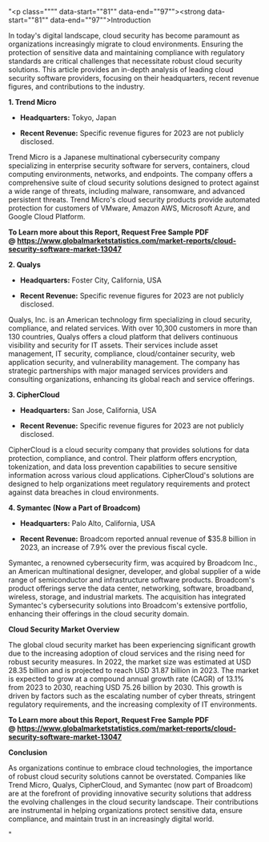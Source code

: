 "<p class="""" data-start=""81"" data-end=""97""><strong data-start=""81"" data-end=""97"">Introduction</strong></p>
<p class="""" data-start=""99"" data-end=""256""><span class=""relative -mx-px my-[-0.2rem] rounded-sm px-px py-[0.2rem]"">In today's digital landscape, cloud security has become paramount as organizations increasingly migrate to cloud environments.</span> <span class=""relative -mx-px my-[-0.2rem] rounded-sm px-px py-[0.2rem]"">Ensuring the protection of sensitive data and maintaining compliance with regulatory standards are critical challenges that necessitate robust cloud security solutions.</span> <span class=""relative -mx-px my-[-0.2rem] rounded-sm px-px py-[0.2rem]"">This article provides an in-depth analysis of leading cloud security software providers, focusing on their headquarters, recent revenue figures, and contributions to the industry.</span></p>
<p class="""" data-start=""258"" data-end=""276""><strong data-start=""258"" data-end=""276"">1. Trend Micro</strong></p>
<ul data-start=""278"" data-end=""483"">
<li class="""" data-start=""278"" data-end=""379"">
<p class="""" data-start=""280"" data-end=""379""><strong data-start=""280"" data-end=""297"">Headquarters:</strong> <span class=""relative -mx-px my-[-0.2rem] rounded-sm px-px py-[0.2rem]"">Tokyo, Japan</span></p>
</li>
<li class="""" data-start=""380"" data-end=""483"">
<p class="""" data-start=""382"" data-end=""483""><strong data-start=""382"" data-end=""401"">Recent Revenue:</strong> <span class=""relative -mx-px my-[-0.2rem] rounded-sm px-px py-[0.2rem]"">Specific revenue figures for 2023 are not publicly disclosed.</span></p>
</li>
</ul>
<p class="""" data-start=""485"" data-end=""686""><span class=""relative -mx-px my-[-0.2rem] rounded-sm px-px py-[0.2rem]"">Trend Micro is a Japanese multinational cybersecurity company specializing in enterprise security software for servers, containers, cloud computing environments, networks, and endpoints.</span> <span class=""relative -mx-px my-[-0.2rem] rounded-sm px-px py-[0.2rem]"">The company offers a comprehensive suite of cloud security solutions designed to protect against a wide range of threats, including malware, ransomware, and advanced persistent threats.</span> <span class=""relative -mx-px my-[-0.2rem] rounded-sm px-px py-[0.2rem]"">Trend Micro's cloud security products provide automated protection for customers of VMware, Amazon AWS, Microsoft Azure, and Google Cloud Platform.</span>&nbsp;</p>
<p class="""" data-start=""485"" data-end=""686""><strong>To Learn more about this Report, Request Free Sample PDF @&nbsp;<a href=""https://www.globalmarketstatistics.com/market-reports/cloud-security-software-market-13047"">https://www.globalmarketstatistics.com/market-reports/cloud-security-software-market-13047</a></strong></p>
<p class="""" data-start=""688"" data-end=""701""><strong data-start=""688"" data-end=""701"">2. Qualys</strong></p>
<ul data-start=""703"" data-end=""916"">
<li class="""" data-start=""703"" data-end=""808"">
<p class="""" data-start=""705"" data-end=""808""><strong data-start=""705"" data-end=""722"">Headquarters:</strong> <span class=""relative -mx-px my-[-0.2rem] rounded-sm px-px py-[0.2rem]"">Foster City, California, USA</span></p>
</li>
<li class="""" data-start=""809"" data-end=""916"">
<p class="""" data-start=""811"" data-end=""916""><strong data-start=""811"" data-end=""830"">Recent Revenue:</strong> <span class=""relative -mx-px my-[-0.2rem] rounded-sm px-px py-[0.2rem]"">Specific revenue figures for 2023 are not publicly disclosed.</span></p>
</li>
</ul>
<p class="""" data-start=""918"" data-end=""1163""><span class=""relative -mx-px my-[-0.2rem] rounded-sm px-px py-[0.2rem]"">Qualys, Inc. is an American technology firm specializing in cloud security, compliance, and related services.</span> <span class=""relative -mx-px my-[-0.2rem] rounded-sm px-px py-[0.2rem]"">With over 10,300 customers in more than 130 countries, Qualys offers a cloud platform that delivers continuous visibility and security for IT assets.</span> <span class=""relative -mx-px my-[-0.2rem] rounded-sm px-px py-[0.2rem]"">Their services include asset management, IT security, compliance, cloud/container security, web application security, and vulnerability management.</span> <span class=""relative -mx-px my-[-0.2rem] rounded-sm px-px py-[0.2rem]"">The company has strategic partnerships with major managed services providers and consulting organizations, enhancing its global reach and service offerings.</span></p>
<p class="""" data-start=""1165"" data-end=""1183""><strong data-start=""1165"" data-end=""1183"">3. CipherCloud</strong></p>
<ul data-start=""1185"" data-end=""1398"">
<li class="""" data-start=""1185"" data-end=""1290"">
<p class="""" data-start=""1187"" data-end=""1290""><strong data-start=""1187"" data-end=""1204"">Headquarters:</strong> <span class=""relative -mx-px my-[-0.2rem] rounded-sm px-px py-[0.2rem]"">San Jose, California, USA</span></p>
</li>
<li class="""" data-start=""1291"" data-end=""1398"">
<p class="""" data-start=""1293"" data-end=""1398""><strong data-start=""1293"" data-end=""1312"">Recent Revenue:</strong> <span class=""relative -mx-px my-[-0.2rem] rounded-sm px-px py-[0.2rem]"">Specific revenue figures for 2023 are not publicly disclosed.</span></p>
</li>
</ul>
<p class="""" data-start=""1400"" data-end=""1565""><span class=""relative -mx-px my-[-0.2rem] rounded-sm px-px py-[0.2rem]"">CipherCloud is a cloud security company that provides solutions for data protection, compliance, and control.</span> <span class=""relative -mx-px my-[-0.2rem] rounded-sm px-px py-[0.2rem]"">Their platform offers encryption, tokenization, and data loss prevention capabilities to secure sensitive information across various cloud applications.</span> <span class=""relative -mx-px my-[-0.2rem] rounded-sm px-px py-[0.2rem]"">CipherCloud's solutions are designed to help organizations meet regulatory requirements and protect against data breaches in cloud environments.</span></p>
<p class="""" data-start=""1567"" data-end=""1607""><strong data-start=""1567"" data-end=""1607"">4. Symantec (Now a Part of Broadcom)</strong></p>
<ul data-start=""1609"" data-end=""1862"">
<li class="""" data-start=""1609"" data-end=""1714"">
<p class="""" data-start=""1611"" data-end=""1714""><strong data-start=""1611"" data-end=""1628"">Headquarters:</strong> <span class=""relative -mx-px my-[-0.2rem] rounded-sm px-px py-[0.2rem]"">Palo Alto, California, USA</span></p>
</li>
<li class="""" data-start=""1715"" data-end=""1862"">
<p class="""" data-start=""1717"" data-end=""1862""><strong data-start=""1717"" data-end=""1736"">Recent Revenue:</strong> <span class=""relative -mx-px my-[-0.2rem] rounded-sm px-px py-[0.2rem]"">Broadcom reported annual revenue of $35.8 billion in 2023, an increase of 7.9% over the previous fiscal cycle.</span></p>
</li>
</ul>
<p class="""" data-start=""1864"" data-end=""2069""><span class=""relative -mx-px my-[-0.2rem] rounded-sm px-px py-[0.2rem]"">Symantec, a renowned cybersecurity firm, was acquired by Broadcom Inc., an American multinational designer, developer, and global supplier of a wide range of semiconductor and infrastructure software products.</span> <span class=""relative -mx-px my-[-0.2rem] rounded-sm px-px py-[0.2rem]"">Broadcom's product offerings serve the data center, networking, software, broadband, wireless, storage, and industrial markets.</span> <span class=""relative -mx-px my-[-0.2rem] rounded-sm px-px py-[0.2rem]"">The acquisition has integrated Symantec's cybersecurity solutions into Broadcom's extensive portfolio, enhancing their offerings in the cloud security domain.</span>&nbsp;</p>
<p class="""" data-start=""2071"" data-end=""2105""><strong data-start=""2071"" data-end=""2105"">Cloud Security Market Overview</strong></p>
<p class="""" data-start=""2107"" data-end=""2352""><span class=""relative -mx-px my-[-0.2rem] rounded-sm px-px py-[0.2rem]"">The global cloud security market has been experiencing significant growth due to the increasing adoption of cloud services and the rising need for robust security measures.</span> <span class=""relative -mx-px my-[-0.2rem] rounded-sm px-px py-[0.2rem]"">In 2022, the market size was estimated at USD 28.35 billion and is projected to reach USD 31.87 billion in 2023.</span> <span class=""relative -mx-px my-[-0.2rem] rounded-sm px-px py-[0.2rem]"">The market is expected to grow at a compound annual growth rate (CAGR) of 13.1% from 2023 to 2030, reaching USD 75.26 billion by 2030.</span> <span class=""relative -mx-px my-[-0.2rem] rounded-sm px-px py-[0.2rem]"">This growth is driven by factors such as the escalating number of cyber threats, stringent regulatory requirements, and the increasing complexity of IT environments.</span></p>
<p class="""" data-start=""2107"" data-end=""2352""><span class=""relative -mx-px my-[-0.2rem] rounded-sm px-px py-[0.2rem]""><strong>To Learn more about this Report, Request Free Sample PDF @&nbsp;<a href=""https://www.globalmarketstatistics.com/market-reports/cloud-security-software-market-13047"">https://www.globalmarketstatistics.com/market-reports/cloud-security-software-market-13047</a></strong></span></p>
<p class="""" data-start=""2354"" data-end=""2368""><strong data-start=""2354"" data-end=""2368"">Conclusion</strong></p>
<p class="""" data-start=""2370"" data-end=""2535""><span class=""relative -mx-px my-[-0.2rem] rounded-sm px-px py-[0.2rem]"">As organizations continue to embrace cloud technologies, the importance of robust cloud security solutions cannot be overstated.</span> <span class=""relative -mx-px my-[-0.2rem] rounded-sm px-px py-[0.2rem]"">Companies like Trend Micro, Qualys, CipherCloud, and Symantec (now part of Broadcom) are at the forefront of providing innovative security solutions that address the evolving challenges in the cloud security landscape.</span> <span class=""relative -mx-px my-[-0.2rem] rounded-sm px-px py-[0.2rem]"">Their contributions are instrumental in helping organizations protect sensitive data, ensure compliance, and maintain trust in an increasingly digital world.</span></p>"
